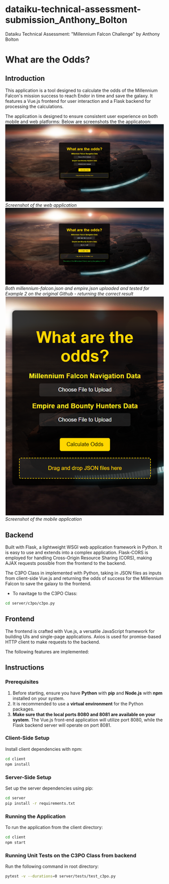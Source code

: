 #  dataiku-technical-assessment-submission_Anthony_Bolton
Dataiku Technical Assessment: "Millennium Falcon Challenge" by Anthony Bolton

# What are the Odds?

## Introduction

This application is a tool designed to calculate the odds of the Millennium Falcon's mission success to reach Endor in time and save the galaxy. It features a Vue.js frontend for user interaction and a Flask backend for processing the calculations.

The application is designed to ensure consistent user experience on both mobile and web platforms: Below are screenshots the the applicatoon: 
![Screenshot of the web application](client\src\assets\demo2.png)
*Screenshot of the web application*
![Both millennium-falcon.json and empire.json uploaded and tested for Example 2 on the original Github - returning the correct result](client\src\assets\demo1.png)
*Both millennium-falcon.json and empire.json uploaded and tested for Example 2 on the original Github - returning the correct result*
![Screenshot of the mobile application](client\src\assets\demo_phone.png)
*Screenshot of the mobile application*

## Backend

Built with Flask, a lightweight WSGI web application framework in Python. It is easy to use and extends into a complex application. Flask-CORS is employed for handling Cross-Origin Resource Sharing (CORS), making AJAX requests possible from the frontend to the backend.

The C3PO Class in implemented with Python, taking in JSON files as inputs from client-side Vue.js and returning the odds of success for the Millennium Falcon to save the galaxy to the frontend. 

- To navitage to the C3PO Class:
```sh
cd server/c3po/c3po.py
```

## Frontend

The frontend is crafted with Vue.js, a versatile JavaScript framework for building UIs and single-page applications. Axios is used for promise-based HTTP client to make requests to the backend.

The following features are implemented:

## Instructions

### Prerequisites

1. Before starting, ensure you have **Python** with **pip** and **Node.js** with **npm** installed on your system. 
2. It is recommended to use a **virtual environment** for the Python packages.
3. **Make sure that the local ports 8080 and 8081 are available on your system**. The Vue.js front-end application will utilize port 8080, while the Flask backend server will operate on port 8081. 

### Client-Side Setup

Install client dependencies with npm:

```sh
cd client
npm install
```
### Server-Side Setup
Set up the server dependencies using pip:
```sh
cd server
pip install -r requirements.txt
```
### Running the Application
To run the application from the client directory:
```sh
cd client
npm start
```
### Running Unit Tests on the C3PO Class from backend
Run the following command in root directory:
```sh
pytest -v --durations=0 server/tests/test_c3po.py
```

